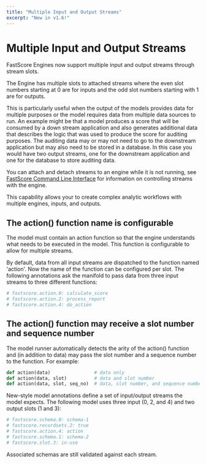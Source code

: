 ```yaml
---
title: "Multiple Input and Output Streams"
excerpt: "New in v1.6!"
---
```

# Multiple Input and Output Streams

FastScore Engines now support multiple input and output streams through stream slots. 

The Engine has multiple slots to attached streams where the even slot numbers starting at 0 are for inputs and the odd slot numbers starting with 1 are for outputs.

This is particularly useful when the output of the models provides data for multiple purposes or the model requires data from multiple data sources to run. An example might be that a model produces a score that will be consumed by a down stream application and also generates additional data that describes the logic that was used to produce the score for auditing purposes. The auditing data may or may not need to go to the downstream application but may also need to be stored in a database. In this case you would have two output streams, one for the downstream application and one for the database to store auditing data.

You can attach and detach streams to an engine while it is not running, see [FastScore Command Line Interface](https://modelop.github.io/Product%20Documentation/FastScore%20Command%20Line%20Interface.html) for information on controlling streams with the engine.

This capability allows your to create complex analytic workflows with multiple engines, inputs, and outputs.

## The action() function name is configurable

The model must contain an action function so that the engine understands what needs to be executed in the model. This function is configurable to allow for multiple streams.

By default, data from all input streams are dispatched to the function named 'action'. Now the name of the function can be configured per slot. The following annotations ask the manifold to pass data from three input streams to three different functions:
``` python
# fastscore.action.0: calculate_score
# fastscore.action.2: process_report
# fastscore.action.4: do_action
```

## The action() function may receive a slot number and sequence number

The model runner automatically detects the arity of the action() function and (in addition to data) may pass the slot number and a sequence number to the function. For example:
``` python
def action(data)                # data only
def action(data, slot)          # data and slot number
def action(data, slot, seq_no)  # data, slot number, and sequence number
```

New-style model annotations define a set of input/output streams the model expects. The following model uses three input (0, 2, and 4) and two output slots (1 and 3):
``` python
# fastscore.schema.0: schema-1
# fastscore.recordsets.2: true
# fastscore.action.4: action
# fastscore.schema.1: schema-2
# fastscore.slot.3: in-use
```

Associated schemas are still validated against each stream.